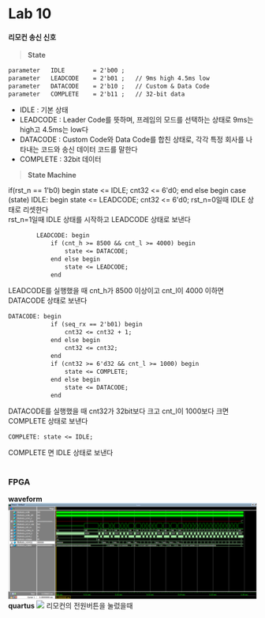 
# Lab 10
#### **리모컨 송신 신호**

> **State**

    parameter	IDLE		= 2'b00	;
	parameter	LEADCODE	= 2'b01	;	// 9ms high 4.5ms low
	parameter	DATACODE	= 2'b10	;	// Custom & Data Code
	parameter	COMPLETE	= 2'b11	;	// 32-bit data

 - IDLE : 기본 상태
 - LEADCODE : Leader Code를 뜻하며, 프레임의 모드를 선택하는 상태로 9ms는 high고 4.5ms는 low다
 - DATACODE : Custom Code와 Data  Code를 합친 상태로, 각각 특정 회사를 나타내는 코드와 송신 데이터 코드를 말한다
 - COMPLETE : 32bit 데이터

> **State Machine**

	

if(rst_n == 1'b0) begin
		state <= IDLE;
		cnt32 <= 6'd0;
	end else begin
		case (state)
			IDLE: begin
				state <= LEADCODE;
				cnt32 <= 6'd0;
rst_n=0일때 IDLE 상태로 리셋한다  
rst_n=1일때 IDLE 상태를 시작하고 LEADCODE 상태로 보낸다

    
			LEADCODE: begin
				if (cnt_h >= 8500 && cnt_l >= 4000) begin
					state <= DATACODE;
				end else begin
					state <= LEADCODE;
				end

LEADCODE를 실행했을 때 cnt_h가 8500 이상이고 cnt_l이 4000 이하면 DATACODE 상태로 보낸다

    DATACODE: begin
				if (seq_rx == 2'b01) begin
					cnt32 <= cnt32 + 1;
				end else begin
					cnt32 <= cnt32;
				end
				if (cnt32 >= 6'd32 && cnt_l >= 1000) begin
					state <= COMPLETE;
				end else begin
					state <= DATACODE;
				end
DATACODE를 실행했을 때 cnt32가 32bit보다 크고 cnt_l이 1000보다 크면 COMPLETE 상태로 보낸다

    COMPLETE: state <= IDLE;
COMPLETE 면 IDLE 상태로 보낸다



#
### FPGA
**waveform**
![](https://github.com/MayBMore/LogicDesign/blob/master/Practice09/waveform.PNG)
**quartus**
![](https://github.com/MayBMore/LogicDesign/blob/master/Practice09/KakaoTalk_20191126_214525954.jpg)
리모컨의 전원버튼을 눌렀을때
<!--stackedit_data:
eyJoaXN0b3J5IjpbMTE2NzgwNDgwN119
-->
